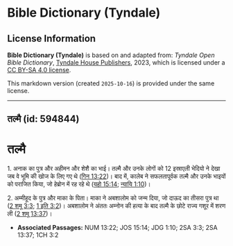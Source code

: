 # Bible Dictionary (Tyndale)

## License Information

**Bible Dictionary (Tyndale)** is based on and adapted from: _Tyndale Open Bible Dictionary_, [Tyndale House Publishers](https://tyndaleopenresources.com/), 2023, which is licensed under a [CC BY-SA 4.0 license](https://creativecommons.org/licenses/by-sa/4.0/legalcode.en).

This markdown version (created `2025-10-16`) is provided under the same license.



--------------------------------

## तल्मै (id: 594844)

तल्मै
=====

1\. अनाक का पुत्र और अहीमन और शेशै का भाई। तल्मै और उनके लोगों को 12 इस्राएली भेदियो ने देखा जब वे भूमि की खोज के लिए गए थे ([गिन 13:22](https://ref.ly/Num13:22))। बाद में, कालेब ने सफलतापूर्वक तल्मै और उनके भाइयों को पराजित किया, जो हेब्रोन में रह रहे थे ([यहो 15:14](https://ref.ly/Josh15:14); [न्यायि 1:10](https://ref.ly/Judg1:10))।

2\. अम्मीहूद के पुत्र और माका के पिता। माका ने अबशालोम को जन्म दिया, जो दाऊद का तीसरा पुत्र था ([2 शमू 3:3](https://ref.ly/2Sam3:3); [1 इति 3:2](https://ref.ly/1Chr3:2))। अबशालोम ने अंततः अम्नोन की हत्या के बाद तल्मै के छोटे राज्य गशूर में शरण ली ([2 शमू 13:37](https://ref.ly/2Sam13:37))।

* **Associated Passages:** NUM 13:22; JOS 15:14; JDG 1:10; 2SA 3:3; 2SA 13:37; 1CH 3:2

